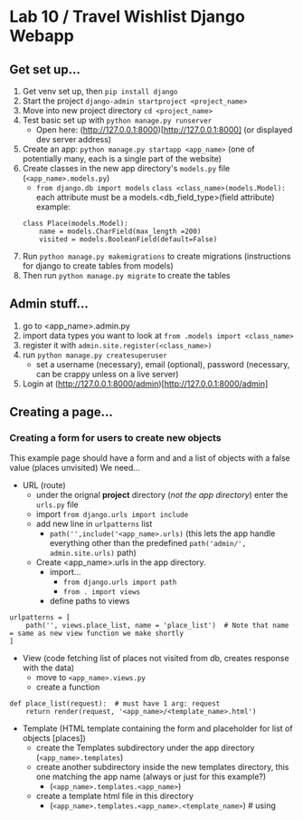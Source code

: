 # Lab 10 / Travel Wishlist Django Webapp

## Get set up... 
1. Get venv set up, then `pip install django`
2. Start the project `django-admin startproject <project_name>`
3. Move into new project directory `cd <project_name>`
4. Test basic set up with `python manage.py runserver`
   - Open here: (http://127.0.0.1:8000)[http://127.0.0.1:8000] (or displayed dev server address)
5. Create an app: `python manage.py startapp <app_name>` (one of potentially many, each is a single part of the website)
6. Create classes in the new app directory's `models.py` file (`<app_name>.models.py`)
   - `from django.db import models`
         `class <class_name>(models.Model):`
               each attribute must be a models.<db_field_type>(field attribute)
                example:
   ```
   class Place(models.Model):
       name = models.CharField(max_length =200)
       visited = models.BooleanField(default=False)
   ``` 
7. Run `python manage.py makemigrations` to create migrations (instructions for django to create tables from models)
8. Then run `python manage.py migrate` to create the tables 

## Admin stuff... 
1. go to <app_name>.admin.py
2. import data types you want to look at `from .models import <class_name>`
3. register it with `admin.site.register(<class_name>)`
4. run `python manage.py createsuperuser`
   - set a username (necessary), email (optional), password (necessary, can be crappy unless on a live server)
5. Login at (http://127.0.0.1:8000/admin)[http://127.0.0.1:8000/admin]


## Creating a page... 
### Creating a form for users to create new objects
This example page should have a form and and a list of objects with a false value (places unvisited)
We need...
- URL (route)
  - under the orignal **project** directory (*not the app directory*) enter the `urls.py` file
  - import `from django.urls import include`
  - add new line in `urlpatterns` list
    - `path('',include('<app_name>.urls)` (this lets the app handle everything other than the predefined `path('admin/', admin.site.urls)` path)
  - Create <app_name>.urls in the app directory. 
    - import...
      - `from django.urls import path`
      - `from . import views`
    - define paths to views 
```
urlpatterns = [
    path('', views.place_list, name = 'place_list')  # Note that name = same as new view function we make shortly
]
```

- View (code fetching list of places not visited from db, creates response with the data)
    - move to `<app_name>.views.py`
    - create a function 
```
def place_list(request):  # must have 1 arg: request
    return render(request, '<app_name>/<template_name>.html')
```

- Template (HTML template containing the form and placeholder for list of objects [places])
  - create the Templates subdirectory under the app directory (`<app_name>.templates`)
  - create another subdirectory inside the new templates directory, this one matching the app name (always or just for this example?)
    - (`<app_name>.templates.<app_name>`)
  - create a template html file in this directory
    - (`<app_name>.templates.<app_name>.<template_name>`)  # using 
